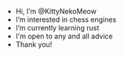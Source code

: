 - Hi, I’m @KittyNekoMeow
- I’m interested in chess engines
- I’m currently learning rust
- I'm open to any and all advice
- Thank you!

<!---
KittyNekoMeow/KittyNekoMeow is a ✨ special ✨ repository because its `README.md` (this file) appears on your GitHub profile.
You can click the Preview link to take a look at your changes.
--->

